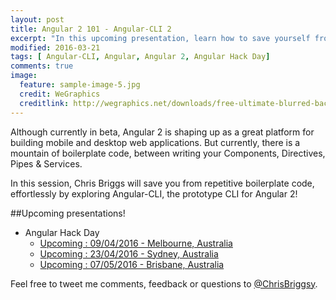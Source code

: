```yaml
---
layout: post
title: Angular 2 101 - Angular-CLI 2
excerpt: "In this upcoming presentation, learn how to save yourself from repetitive Angular 2 boilerplate code by leveraging the Angular-CLI"
modified: 2016-03-21
tags: [ Angular-CLI, Angular, Angular 2, Angular Hack Day]
comments: true
image:
  feature: sample-image-5.jpg
  credit: WeGraphics
  creditlink: http://wegraphics.net/downloads/free-ultimate-blurred-background-pack/
---
```


Although currently in beta, Angular 2 is shaping up as a great platform for building mobile and desktop web applications. But currently, there is a mountain of boilerplate code, between writing your Components, Directives, Pipes & Services.

In this session, Chris Briggs will save you from repetitive boilerplate code, effortlessly by exploring Angular-CLI, the prototype CLI for Angular 2!
  
##Upcoming presentations!

* Angular Hack Day 
  * [Upcoming : 09/04/2016 - Melbourne, Australia](http://angularhackday.com/melbourne/)
  * [Upcoming : 23/04/2016 - Sydney, Australia](http://angularhackday.com/Sydney/)
  * [Upcoming : 07/05/2016 - Brisbane, Australia](http://angularhackday.com/brisbane/)

  
Feel free to tweet me comments, feedback or questions to [@ChrisBriggsy](https://twitter.com/ChrisBriggsy).  